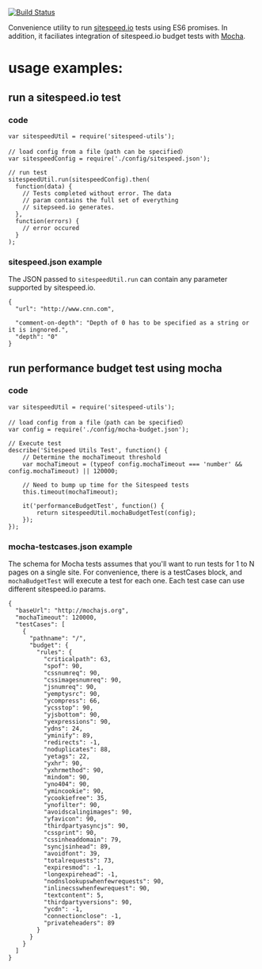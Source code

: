 [![Build Status](https://travis-ci.org/aerwin/sitespeed-utils.svg?branch=master)](https://travis-ci.org/aerwin/sitespeed-utils)

Convenience utility to run [sitespeed.io](https://www.sitespeed.io/) tests using ES6 promises. In addition, it faciliates integration of sitespeed.io budget tests with [Mocha](https://mochajs.org/).

# usage examples:
## run a sitespeed.io test
### code
```
var sitespeedUtil = require('sitespeed-utils');

// load config from a file（path can be specified）
var sitespeedConfig = require('./config/sitespeed.json');

// run test
sitespeedUtil.run(sitespeedConfig).then(
  function(data) {
    // Tests completed without error. The data
    // param contains the full set of everything
    // sitepseed.io generates.
  },
  function(errors) {
    // error occured
  }
);
```

### sitespeed.json example
The JSON passed to `sitespeedUtil.run` can contain any parameter supported by sitespeed.io.

```
{
  "url": "http://www.cnn.com",

  "comment-on-depth": "Depth of 0 has to be specified as a string or it is ingnored.",
  "depth": "0"
}
```

## run performance budget test using mocha

### code
```
var sitespeedUtil = require('sitespeed-utils');

// load config from a file（path can be specified）
var config = require('./config/mocha-budget.json');

// Execute test
describe('Sitespeed Utils Test', function() {
    // Determine the mochaTimeout threshold
    var mochaTimeout = (typeof config.mochaTimeout === 'number' && config.mochaTimeout) || 120000;

    // Need to bump up time for the Sitespeed tests
    this.timeout(mochaTimeout);

    it('performanceBudgetTest', function() {
        return sitespeedUtil.mochaBudgetTest(config);
    });
});
```

### mocha-testcases.json example
The schema for Mocha tests assumes that you'll want to run tests for 1 to N pages on a single site. For convenience, there is a testCases block, and `mochaBudgetTest` will execute a test for each one. Each test case can use different sitespeed.io params.

```
{
  "baseUrl": "http://mochajs.org",
  "mochaTimeout": 120000,
  "testCases": [
    {
      "pathname": "/",
      "budget": {
        "rules": {
          "criticalpath": 63,
          "spof": 90,
          "cssnumreq": 90,
          "cssimagesnumreq": 90,
          "jsnumreq": 90,
          "yemptysrc": 90,
          "ycompress": 66,
          "ycsstop": 90,
          "yjsbottom": 90,
          "yexpressions": 90,
          "ydns": 24,
          "yminify": 89,
          "redirects": -1,
          "noduplicates": 88,
          "yetags": 22,
          "yxhr": 90,
          "yxhrmethod": 90,
          "mindom": 90,
          "yno404": 90,
          "ymincookie": 90,
          "ycookiefree": 35,
          "ynofilter": 90,
          "avoidscalingimages": 90,
          "yfavicon": 90,
          "thirdpartyasyncjs": 90,
          "cssprint": 90,
          "cssinheaddomain": 79,
          "syncjsinhead": 89,
          "avoidfont": 39,
          "totalrequests": 73,
          "expiresmod": -1,
          "longexpirehead": -1,
          "nodnslookupswhenfewrequests": 90,
          "inlinecsswhenfewrequest": 90,
          "textcontent": 5,
          "thirdpartyversions": 90,
          "ycdn": -1,
          "connectionclose": -1,
          "privateheaders": 89
        }
      }
    }
  ]
}
```